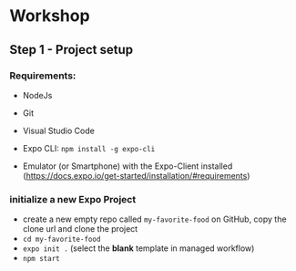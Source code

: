 # Workshop

## Step 1 - Project setup

### Requirements:

- NodeJs
- Git
- Visual Studio Code
- Expo CLI: `npm install -g expo-cli`

- Emulator (or Smartphone) with the Expo-Client installed (https://docs.expo.io/get-started/installation/#requirements)

### initialize a new Expo Project

- create a new empty repo called `my-favorite-food` on GitHub, copy the clone url and clone the project
- `cd my-favorite-food`
- `expo init .` (select the <b>blank</b> template in managed workflow)
- `npm start`
